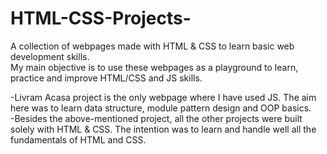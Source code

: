 # HTML-CSS-Projects-
 A collection of webpages made with HTML & CSS to learn basic web development skills. <br>
 My main objective is to use these webpages as a playground to learn, practice and improve HTML/CSS and JS skills.<br>

-Livram Acasa project is the only webpage where I have used JS. The aim here was to learn data structure, module pattern design and OOP basics.<br>
-Besides the above-mentioned project, all the other projects were built solely with HTML & CSS. The intention was to learn and handle well all the fundamentals of HTML and CSS.
